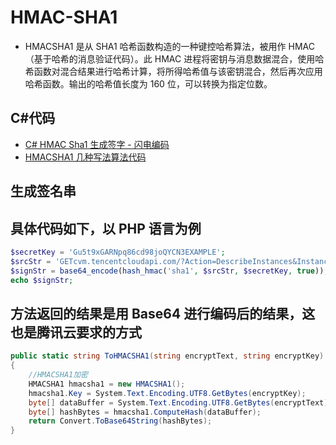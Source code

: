 # HMAC-SHA1

- HMACSHA1 是从 SHA1 哈希函数构造的一种键控哈希算法，被用作 HMAC（基于哈希的消息验证代码）。此 HMAC
  进程将密钥与消息数据混合，使用哈希函数对混合结果进行哈希计算，将所得哈希值与该密钥混合，然后再次应用哈希函数。输出的哈希值长度为 160
  位，可以转换为指定位数。

## C#代码

- [C# HMAC Sha1 生成签字 - 闪电编码](https://blog.csdn.net/wenw50/article/details/81903088)
- [HMACSHA1 几种写法算法代码](https://blog.csdn.net/lixiaoer757/article/details/8016542)

## 生成签名串

## 具体代码如下，以 PHP 语言为例

```php
$secretKey = 'Gu5t9xGARNpq86cd98joQYCN3EXAMPLE';
$srcStr = 'GETcvm.tencentcloudapi.com/?Action=DescribeInstances&InstanceIds.0=ins-09dx96dg&Limit=20&Nonce=11886&Offset=0&Region=ap-guangzhou&SecretId=AKIDz8krbsJ5yKBZQpn74WFkmLPx3EXAMPLE&Timestamp=1465185768&Version=2017-03-12';
$signStr = base64_encode(hash_hmac('sha1', $srcStr, $secretKey, true));
echo $signStr;
```

## 方法返回的结果是用 Base64 进行编码后的结果，这也是腾讯云要求的方式

```C#
public static string ToHMACSHA1(string encryptText, string encryptKey)
{
    //HMACSHA1加密
    HMACSHA1 hmacsha1 = new HMACSHA1();
    hmacsha1.Key = System.Text.Encoding.UTF8.GetBytes(encryptKey);
    byte[] dataBuffer = System.Text.Encoding.UTF8.GetBytes(encryptText);
    byte[] hashBytes = hmacsha1.ComputeHash(dataBuffer);
    return Convert.ToBase64String(hashBytes);
}
```

